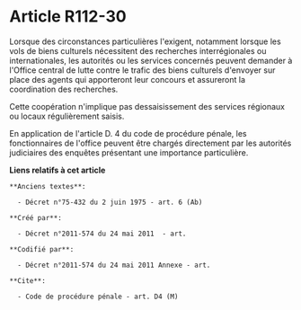 # Article R112-30

Lorsque des circonstances particulières l'exigent, notamment lorsque les vols de biens culturels nécessitent des recherches
interrégionales ou internationales, les autorités ou les services concernés peuvent demander à l'Office central de lutte
contre le trafic des biens culturels d'envoyer sur place des agents qui apporteront leur concours et assureront la
coordination des recherches.

Cette coopération n'implique pas dessaisissement des services régionaux ou locaux régulièrement saisis.

En application de l'article D. 4 du code de procédure pénale, les fonctionnaires de l'office peuvent être chargés directement
par les autorités judiciaires des enquêtes présentant une importance particulière.

**Liens relatifs à cet article**

	**Anciens textes**:

	  - Décret n°75-432 du 2 juin 1975 - art. 6 (Ab)

	**Créé par**:

	  - Décret n°2011-574 du 24 mai 2011  - art.

	**Codifié par**:

	  - Décret n°2011-574 du 24 mai 2011 Annexe - art.

	**Cite**:

	  - Code de procédure pénale - art. D4 (M)

